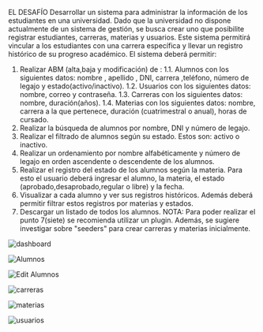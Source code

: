 EL DESAFÍO
Desarrollar un sistema para administrar la información
de los estudiantes en una universidad. Dado que la universidad no dispone actualmente
de un sistema de gestión, se busca crear uno que posibilite registrar
estudiantes, carreras, materias y usuarios. Este sistema permitirá vincular a los estudiantes
con una carrera específica y llevar un registro histórico de su progreso académico.
El sistema deberá permitir:
1. Realizar ABM (alta,baja y modificación) de :
1.1. Alumnos con los siguientes datos: nombre , apellido , DNI,
carrera ,teléfono, número de legajo y estado(activo/inactivo).
1.2. Usuarios con los siguientes datos: nombre, correo y contraseña.
1.3. Carreras con los siguientes datos: nombre, duración(años).
1.4. Materias con los siguientes datos: nombre, carrera a la que pertenece, duración (cuatrimestral o anual), horas de cursado.
2. Realizar la búsqueda de alumnos por nombre, DNI y número de legajo.
3. Realizar el filtrado de alumnos según su estado. Estos son: activo o inactivo.
4. Realizar un ordenamiento por nombre alfabéticamente y número de legajo en orden ascendente o descendente de los alumnos.
5. Realizar el registro del estado de los alumnos según la materia. Para esto el usuario deberá ingresar el alumno, la materia, el estado (aprobado,desaprobado,regular o libre) y la fecha.
6. Visualizar a cada alumno y ver sus registros históricos. Además deberá permitir filtrar estos registros por materias y estados.
7. Descargar un listado de todos los alumnos.
NOTA: Para poder realizar el punto 7(siete) se recomienda utilizar un plugin. Además, se sugiere investigar sobre "seeders" para crear carreras y materias inicialmente.



![dashboard](https://github.com/juancinfante/gestionUniversidad-Filament/assets/48840855/6f052371-e26e-4fce-b8db-ea6fb1a15e2e)

![Alumnos](https://github.com/juancinfante/gestionUniversidad-Filament/assets/48840855/653d3ab9-c890-482d-9fa1-7ed606395e6a)

![Edit Alumnos](https://github.com/juancinfante/gestionUniversidad-Filament/assets/48840855/f3ff86e8-9fd7-4acf-b8a5-48287dde7911)

![carreras](https://github.com/juancinfante/gestionUniversidad-Filament/assets/48840855/078afe69-04e8-4871-bdd1-8b1801b310bb)

![materias](https://github.com/juancinfante/gestionUniversidad-Filament/assets/48840855/8fc40d1a-b050-42e8-b739-67840853f5c1)

![usuarios](https://github.com/juancinfante/gestionUniversidad-Filament/assets/48840855/22f072c8-b994-4b15-b842-294fc77154ed)




